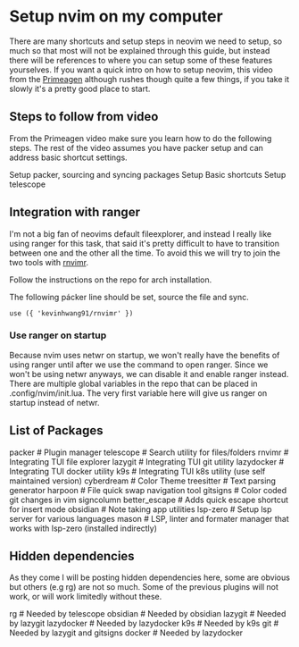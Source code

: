 # Setup nvim on my computer
There are many shortcuts and setup steps in neovim we need to setup, so much so that most will not be explained through this guide, but instead there will be references to where you can setup some of these features yourselves. If you want a quick intro on how to setup neovim, this video from the [Primeagen](https://www.youtube.com/watch?v=w7i4amO_zaE) although rushes though quite a few things, if you take it slowly it's a pretty good place to start.

## Steps to follow from video
From the Primeagen video make sure you learn how to do the following steps. The rest of the video assumes you have packer setup and can address basic shortcut settings.

Setup packer, sourcing and syncing packages
Setup Basic shortcuts
Setup telescope

## Integration with ranger
I'm not a big fan of neovims default fileexplorer, and instead I really like using ranger for this task, that said it's pretty difficult to have to transition between one and the other all the time. To avoid this we will try to join the two tools with [rnvimr](https://github.com/kevinhwang91/rnvimr).

Follow the instructions on the repo for arch installation.

The following pácker line should be set, source the file and sync.

```
use ({ 'kevinhwang91/rnvimr' })
```

### Use ranger on startup
Because nvim uses netwr on startup, we won't really have the benefits of using ranger until after we use the command to open ranger. Since we won't be using netwr anyways, we can disable it and enable ranger instead. There are multiple global variables in the repo that can be placed in .config/nvim/init.lua. The very first variable here will give us ranger on startup instead of netwr.

## List of Packages
packer              # Plugin manager
telescope           # Search utility for files/folders
rnvimr              # Integrating TUI file explorer
lazygit             # Integrating TUI git utility
lazydocker          # Integrating TUI docker utility
k9s                 # Integrating TUI k8s utility (use self maintained version)
cyberdream          # Color Theme
treesitter          # Text parsing generator
harpoon             # File quick swap navigation tool
gitsigns            # Color coded git changes in vim signcolumn
better_escape       # Adds quick escape shortcut for insert mode
obsidian            # Note taking app utilities
lsp-zero            # Setup lsp server for various languages
mason               # LSP, linter and formater manager that works with lsp-zero (installed indirectly)

## Hidden dependencies
As they come I will be posting hidden dependencies here, some are obvious but others (e.g rg) are not so much. Some of the previous plugins will not work, or will work limitedly without these.

rg                  # Needed by telescope
obsidian            # Needed by obsidian
lazygit             # Needed by lazygit
lazydocker          # Needed by lazydocker
k9s                 # Needed by k9s
git                 # Needed by lazygit and gitsigns
docker              # Needed by lazydocker
